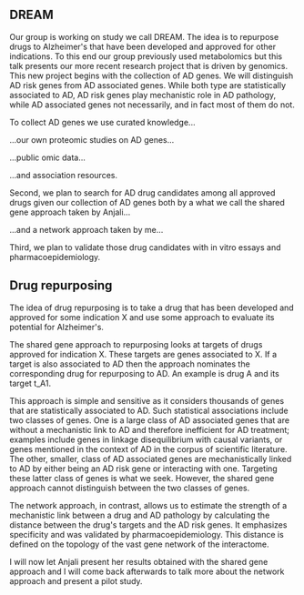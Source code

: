 ## DREAM

Our group is working on study we call DREAM.  The idea is to repurpose drugs to Alzheimer's that have been developed and approved for other indications.  To this end our group previously used metabolomics but this talk presents our more recent research project that is driven by genomics.  This new project begins with the collection of AD genes.  We will distinguish AD risk genes from AD associated genes.  While both type are statistically associated to AD, AD risk genes play mechanistic role in AD pathology, while AD associated genes not necessarily, and in fact most of them do not.

To collect AD genes we use curated knowledge...

...our own proteomic studies on AD genes...

...public omic data...

...and association resources.

Second, we plan to search for AD drug candidates among all approved drugs given our collection of AD genes both by a what we call the shared gene approach taken by Anjali...

...and a network approach taken by me...

Third, we plan to validate those drug candidates with in vitro essays and pharmacoepidemiology.

## Drug repurposing

The idea of drug repurposing is to take a drug that has been developed and approved for some indication X and use some approach to evaluate its potential for Alzheimer's.

The shared gene approach to repurposing looks at targets of drugs approved for indication X.  These targets are genes associated to X.  If a target is also associated to AD then the approach nominates the corresponding drug for repurposing to AD.  An example is drug A and its target t_A1.

This approach is simple and sensitive as it considers thousands of genes that are statistically associated to AD.  Such statistical associations include two classes of genes.  One is a large class of AD associated genes that are without a mechanistic link to AD and therefore inefficient for AD treatment; examples include genes in linkage disequilibrium with causal variants, or genes mentioned in the context of AD in the corpus of scientific literature. The other, smaller, class of AD associated genes are mechanistically linked to AD by either being an AD risk gene or interacting with one.  Targeting these latter class of genes is what we seek.  However, the shared gene approach cannot distinguish between the two classes of genes.

The network approach, in contrast, allows us to estimate the strength of a mechanistic link between a drug and AD pathology by calculating the distance between the drug's targets and the AD risk genes.  It emphasizes specificity and was validated by pharmacoepidemiology.  This distance is defined on the topology of the vast gene network of the interactome.

I will now let Anjali present her results obtained with the shared gene approach and I will come back afterwards to talk more about the network approach and present a pilot study.
